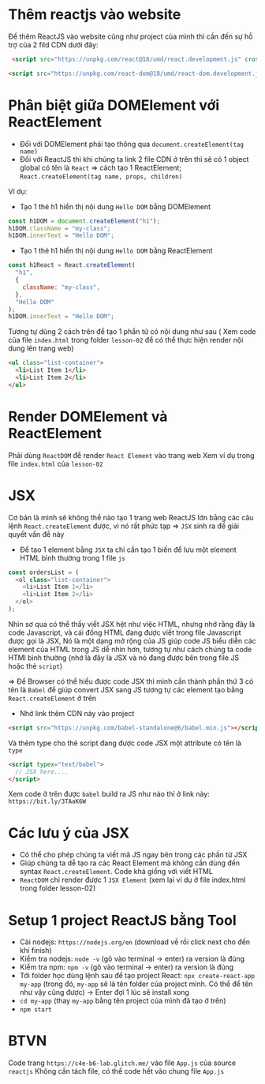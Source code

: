 # Thêm reactjs vào website

Để thêm ReactJS vào website cũng như project của mình thì cần đến sự hỗ trợ của 2 fild CDN dưới đây:

```html
 <script src="https://unpkg.com/react@18/umd/react.development.js" crossorigin></script>

<script src="https://unpkg.com/react-dom@18/umd/react-dom.development.js" crossorigin></>

```

# Phân biệt giữa DOMElement với ReactElement

- Đối với DOMElement phải tạo thông qua `document.createElement(tag name)`
- Đối với ReactJS thì khi chúng ta link 2 file CDN ở trên thì sẽ có 1 object global có tên là `React` => cách tạo 1 ReactElement; `React.createElement(tag name, props, children)`

Ví dụ:

- Tạo 1 thẻ h1 hiển thị nội dung `Hello DOM` bằng DOMElement

```js
const h1DOM = document.createElement("h1");
h1DOM.className = "my-class";
h1DOM.innerText = "Hello DOM";
```

- Tạo 1 thẻ h1 hiển thị nội dung `Hello DOM` bằng ReactElement

```js
const h1React = React.createElement(
  "h1",
  {
    className: "my-class",
  },
  "Hello DOM"
);
h1DOM.innerText = "Hello DOM";
```

Tương tự dùng 2 cách trên để tạo 1 phẩn tử có nội dung như sau (
Xem code của file `index.html` trong folder `lesson-02` để có thể thực hiện render nội dung lên trang web)

```html
<ul class="list-container">
  <li>List Item 1</li>
  <li>List Item 2</li>
</ul>
```

# Render DOMElement và ReactElement

Phải dùng `ReactDOM` để render `React Element` vào trang web
Xem ví dụ trong file `index.html` của `lesson-02`

# JSX

Cơ bản là mình sẽ không thể nào tạo 1 trang web ReactJS lớn bằng các câu lệnh `React.createElement` được, vì nó rất phức tạp => `JSX` sinh ra để giải quyết vấn đề này

- Để tạo 1 element bằng `JSX` ta chỉ cần tạo 1 biến để lưu một element HTML bình thường trong 1 file `js`

```js
const ordersList = (
  <ol class="list-container">
    <li>List Item 1</li>
    <li>List Item 2</li>
  </ol>
);
```

Nhìn sơ qua có thể thấy viết JSX hệt như việc HTML, nhưng nhớ rằng đây là code Javascript, và cái đống HTML đang được viết trong file Javascript được gọi là JSX, Nó là một dạng mở rộng của JS giúp code JS biểu diễn các element của HTML trong JS dễ nhìn hơn, tương tự như cách chúng ta code HTMl bình thường (nhớ là đây là JSX và nó đang được bên trong file JS hoặc thẻ `script`)

=> Để Browser có thể hiểu được code JSX thì mình cần thành phần thứ 3 có tên là `Babel` để giúp convert JSX sang JS tương tự các element tạo bằng `React.createElement` ở trên

- Nhớ link thêm CDN này vào project

```html
<script src="https://unpkg.com/babel-standalone@6/babel.min.js"></script>
```

Và thêm type cho thẻ script đang được code JSX một attribute có tên là `type`

```html
<script typex="text/babel">
  // JSX here....
</script>
```

Xem code ở trên được `babel` build ra JS như nào thì ở link này: `https://bit.ly/3TAaK6W`

# Các lưu ý của JSX

- Có thể cho phép chúng ta viết mã JS ngay bên trong các phần tử JSX
- Giúp chúng ta dễ tạo ra các React Element mà không cần dùng đến syntax `React.createElement`. Code khá giống với viết HTML
- `ReactDOM` chỉ render được 1 `JSX Element` (xem lại ví dụ ở file index.html trong folder lesson-02)

# Setup 1 project ReactJS bằng Tool

- Cài nodejs: `https://nodejs.org/en` (download về rồi click next cho đến khi finish)
- Kiểm tra nodejs: `node -v` (gõ vào terminal -> enter) ra version là đúng
- Kiểm tra npm: `npm -v` (gõ vào terminal -> enter) ra version là đúng
- Tới folder học dùng lệnh sau để tạo project React: `npx create-react-app my-app` (trong đó, `my-app` sẽ là tên folder của project mình. Có thể để tên như vậy cũng được) -> Enter đợi 1 lúc sẽ install xong
- `cd my-app` (thay `my-app` bằng tên project của mình đã tạo ở trên)
- `npm start`

# BTVN

Code trang `https://c4e-b6-lab.glitch.me/` vào file `App.js` của source `reactjs`
Không cần tách file, có thể code hết vào chung file `App.js`
